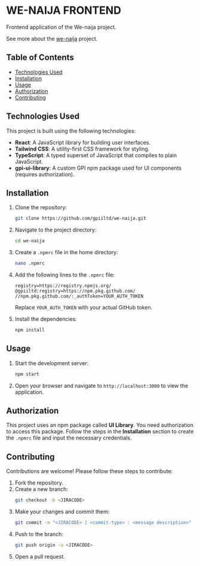 # WE-NAIJA FRONTEND

Frontend application of the We-naija project.

See more about the [we-naija](https://gpixyz.atlassian.net/wiki/spaces/IRS/pages/180060400/Product+requirements+For+Nigeria+Solidarity+Support+Fund+NSSF) project.

## Table of Contents

- [Technologies Used](#technologies-used)
- [Installation](#installation)
- [Usage](#usage)
- [Authorization](#authorization)
- [Contributing](#contributing)

## Technologies Used

This project is built using the following technologies:

- **React**: A JavaScript library for building user interfaces.
- **Tailwind CSS**: A utility-first CSS framework for styling.
- **TypeScript**: A typed superset of JavaScript that compiles to plain JavaScript.
- **gpi-ui-library**: A custom GPI npm package used for UI components (requires authorization).

## Installation

1. Clone the repository:

   ```bash
   git clone https://github.com/gpiiltd/we-naija.git
   ```

2. Navigate to the project directory:

   ```bash
   cd we-naija
   ```

3. Create a `.npmrc` file in the home directory:

   ```bash
   nano .npmrc
   ```

4. Add the following lines to the `.npmrc` file:

   ```
   registry=https://registry.npmjs.org/
   @gpiiltd:registry=https://npm.pkg.github.com/
   //npm.pkg.github.com/:_authToken=YOUR_AUTH_TOKEN
   ```

   Replace `YOUR_AUTH_TOKEN` with your actual GitHub token.

5. Install the dependencies:
   ```bash
   npm install
   ```

## Usage

1. Start the development server:

   ```bash
   npm start
   ```

2. Open your browser and navigate to `http://localhost:3000` to view the application.

## Authorization

This project uses an npm package called **UI Library**. You need authorization to access this package. Follow the steps in the **Installation** section to create the `.npmrc` file and input the necessary credentials.

## Contributing

Contributions are welcome! Please follow these steps to contribute:

1. Fork the repository.
2. Create a new branch:
   ```bash
   git checkout -b <JIRACODE>
   ```
3. Make your changes and commit them:
   ```bash
   git commit -m "<JIRACODE> | <commit-type> : <message description>"
   ```
4. Push to the branch:
   ```bash
   git push origin -u <JIRACODE>
   ```
5. Open a pull request.
